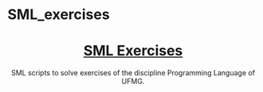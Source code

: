 # SML_exercises

<h1 align="center">
    <a href="https://pt-br.reactjs.org/"> SML Exercises</a>
</h1>
<p align="center"> SML scripts to solve exercises of the discipline Programming Language of UFMG. </p>
